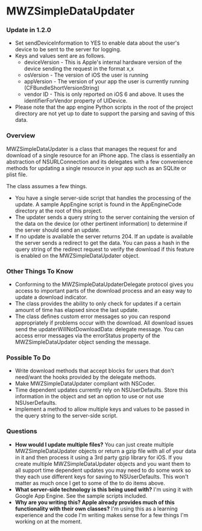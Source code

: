 # MWZSimpleDataUpdater

### Update in 1.2.0

* Set sendDeviceInformation to YES to enable data about the user's device to be sent to the server for logging.
* Keys and values sent are as follows.
	* deviceVersion - This is Apple's internal hardware version of the device sending the request in the format x,x
	* osVersion - The version of iOS the user is running
	* appVersion - The version of your app the user is currently running (CFBundleShortVersionString)
	* vendor ID - This is only reported on iOS 6 and above. It uses the identifierForVendor property of UIDevice.
* Please note that the app engine Python scripts in the root of the project directory are not yet up to date to support the parsing and saving of this data.

### Overview

MWZSimpleDataUpdater is a class that manages the request for and download of a single resource for an iPhone app. The class is essentially an abstraction of NSURLConnection and its delegates with a few convenience methods for updating a single resource in your app such as an SQLite or plist file. 

The class assumes a few things. 

* You have a single server-side script that handles the processing of the update. A sample AppEngine script is found in the AppEngineCode directory at the root of this project.
* The updater sends a query string to the server containing the version of the data on the device (or other pertinent information) to determine if the server should send an update. 
* If no update is available the server returns 204. If an update is available the server sends a redirect to get the data. You can pass a hash in the query string of the redirect request to verify the download if this feature is enabled on the MWZSimpleDataUpdater object. 

### Other Things To Know

* Conforming to the MWZSimpleDataUpdaterDelegate protocol gives you access to important parts of the download process and an easy way to update a download indicator.
* The class provides the ability to only check for updates if a certain amount of time has elapsed since the last update.
* The class defines custom error messages so you can respond appropriately if problems occur with the download. All download issues send the updaterWillNotDownloadData: delegate message. You can access error messages via the errorStatus property of the MWZSimpleDataUpdater object sending the message.

### Possible To Do

* Write download methods that accept blocks for users that don't need/want the hooks provided by the delegate methods.
* Make MWZSimpleDataUpdater compliant with NSCoder.
* Time dependent updates currently rely on NSUserDefaults. Store this information in the object and set an option to use or not use NSUserDefaults.
* Implement a method to allow multiple keys and values to be passed in the query string to the server-side script.

### Questions

* **How would I update multiple files?** You can just create multiple MWZSimpleDataUpdater objects or return a gzip file with all of your data in it and then process it using a 3rd party gzip library for iOS. If you create multiple MWZSimpleDataUpdater objects and you want them to all support time dependent updates you may need to do some work so they each use different keys for saving to NSUserDefaults. This won't matter as much once I get to some of the to do items above.
* **What server-side technology is this being used with?** I'm using it with Google App Engine. See the sample scripts included. 
* **Why are you writing this? Apple already provides much of this functionality with their own classes?** I'm using this as a learning experience and the code I'm writing makes sense for a few things I'm working on at the moment.